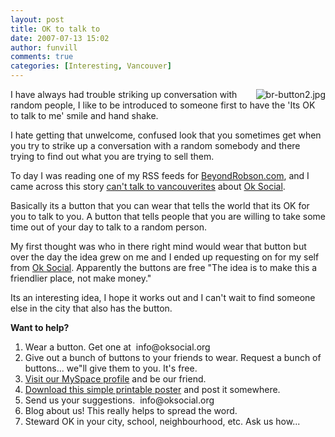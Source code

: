 ```yaml
---
layout: post
title: OK to talk to 
date: 2007-07-13 15:02
author: funvill
comments: true
categories: [Interesting, Vancouver]
---
```

<a href="http://www.oksocial.org/"><img src="http://blog.abluestar.com/public/uploads/2007/07/br-button2.thumbnail.jpg" alt="br-button2.jpg" align="right" /></a> I have always had trouble striking up conversation with random people, I like to be introduced to someone first to have the 'Its OK to talk to me' smile and hand shake.

I hate getting that unwelcome, confused look that you sometimes get when you try to strike up a conversation with a random somebody and there trying to find out what you are trying to sell them.

To day I was reading one of my RSS feeds for <a href="http://www.beyondrobson.com/people/2007/07/cant_talk_to_vancouverites_ok/">BeyondRobson.com</a>, and I came across this story <a href="http://www.beyondrobson.com/people/2007/07/cant_talk_to_vancouverites_ok/">can't talk to vancouverites</a> about <a href="http://www.beyondrobson.com/people/2007/07/cant_talk_to_vancouverites_ok/"></a><a href="http://www.oksocial.org/">Ok Social</a>.

Basically its a button that you can wear that tells the world that its OK for you to talk to you. A button that tells people that you are willing to take some time out of your day to talk to a random person.

My first thought was who in there right mind would wear that button but over the day the idea grew on me and I ended up requesting on for my self from <a href="http://www.oksocial.org/">Ok Social</a>. Apparently the buttons are free "The idea is to make this a friendlier place, not make money."

Its an interesting idea, I hope it works out and I can't wait to find someone else in the city that also has the button.

<strong>Want to help?</strong>
<ol>
	<li>Wear a button. Get one at  info@oksocial.org</li>
	<li>Give out a bunch of buttons to your friends to wear. Request a bunch of buttons... we&quot;ll give them to you. It's free.</li>
	<li><a href="http://www.myspace.com/133867493">Visit our MySpace profile</a> and be our friend.</li>
	<li><a href="http://www.oksocial.org/ok_poster.pdf">Download this simple printable poster</a> and post it somewhere.</li>
	<li>Send us your suggestions.  info@oksocial.org</li>
	<li>Blog about us! This really helps to spread the word.</li>
	<li>Steward OK in your city, school, neighbourhood, etc. Ask us how...</li>
</ol>
